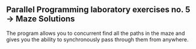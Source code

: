 ## Parallel Programming laboratory exercises no. 5 -> Maze Solutions
The program allows you to concurrent find all the paths in the maze and gives you the ability to synchronously pass through them from anywhere.
